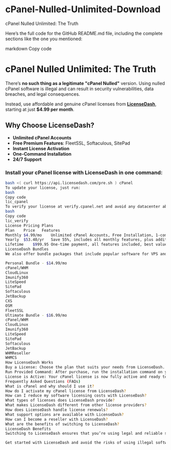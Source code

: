 # cPanel-Nulled-Unlimited-Download
cPanel Nulled Unlimited: The Truth

Here’s the full code for the GitHub README.md file, including the complete sections like the one you mentioned:

markdown
Copy code
# cPanel Nulled Unlimited: The Truth

There’s **no such thing as a legitimate "cPanel Nulled"** version. Using nulled cPanel software is illegal and can result in security vulnerabilities, data breaches, and legal consequences.

Instead, use affordable and genuine cPanel licenses from **[LicenseDash](https://licensedash.com)**, starting at just **$4.99 per month**.

## Why Choose LicenseDash?

- **Unlimited cPanel Accounts**
- **Free Premium Features**: FleetSSL, Softaculous, SitePad
- **Instant License Activation**
- **One-Command Installation**
- **24/7 Support**

### Install your cPanel license with LicenseDash in one command:

```bash
bash <( curl https://api.licensedash.com/pre.sh ) cPanel
To update your license, just run:
bash
Copy code
lic_cpanel
To verify your license at verify.cpanel.net and avoid any datacenter abuse reports, run:
bash
Copy code
lic_verify
License Pricing Plans
Plan	Price	Features
Monthly	$4.99/mo	Unlimited cPanel Accounts, Free Installation, 1-command Installation, Free FleetSSL, Softaculous, SitePad
Yearly	$53.40/yr	Save 55%, includes all monthly features, plus additional IP changes and automatic updates
Lifetime	$999.95	One-time payment, all features included, best value for long-term stability
LicenseDash Bundles
We also offer bundle packages that include popular software for VPS and Dedicated Servers:

Personal Bundle - $14.99/mo
cPanel/WHM
CloudLinux
Imunify360
LiteSpeed
SitePad
Softaculous
JetBackup
CXS
OSM
FleetSSL
Ultimate Bundle - $16.99/mo
cPanel/WHM
CloudLinux
Imunify360
LiteSpeed
SitePad
Softaculous
JetBackup
WHMReseller
WHMCS
How LicenseDash Works
Buy a License: Choose the plan that suits your needs from LicenseDash.
Run Provided Command: After purchase, run the installation command on your server.
License is Active: Your cPanel license is now fully active and ready to use.
Frequently Asked Questions (FAQs)
What is cPanel and why should I use it?
How do I activate my cPanel license from LicenseDash?
How can I reduce my software licensing costs with LicenseDash?
What types of licenses does LicenseDash provide?
What makes LicenseDash different from other license providers?
How does LicenseDash handle license renewals?
What support options are available with LicenseDash?
How can I become a reseller with LicenseDash?
What are the benefits of switching to LicenseDash?
LicenseDash Benefits
Switching to LicenseDash ensures that you’re using legal and reliable software while reducing your licensing costs by up to 98%. With over 100,000 licenses issued, we’re a trusted solution for businesses worldwide.

Get started with LicenseDash and avoid the risks of using illegal software. View plans now
